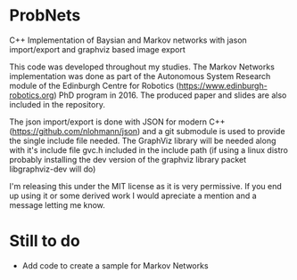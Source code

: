 # ProbNets
C++ Implementation of Baysian and Markov networks with jason import/export and graphviz based image export

This code was developed throughout my studies.
The Markov Networks implementation was done as part of the Autonomous System Research module of the Edinburgh Centre for Robotics (https://www.edinburgh-robotics.org) PhD program in 2016.
The produced paper and slides are also included in the repository.

The json import/export is done with JSON for modern C++ (https://github.com/nlohmann/json) and a git submodule is used to provide the single include file needed.
The GraphViz library will be needed along with it's include file gvc.h included in the include path (if using a linux distro probably installing the dev version of the graphviz library packet libgraphviz-dev will do)

I'm releasing this under the MIT license as it is very permissive. If you end up using it or some derived work I would apreciate a mention and a message letting me know. 

# Still to do
- Add code to create a sample for Markov Networks
